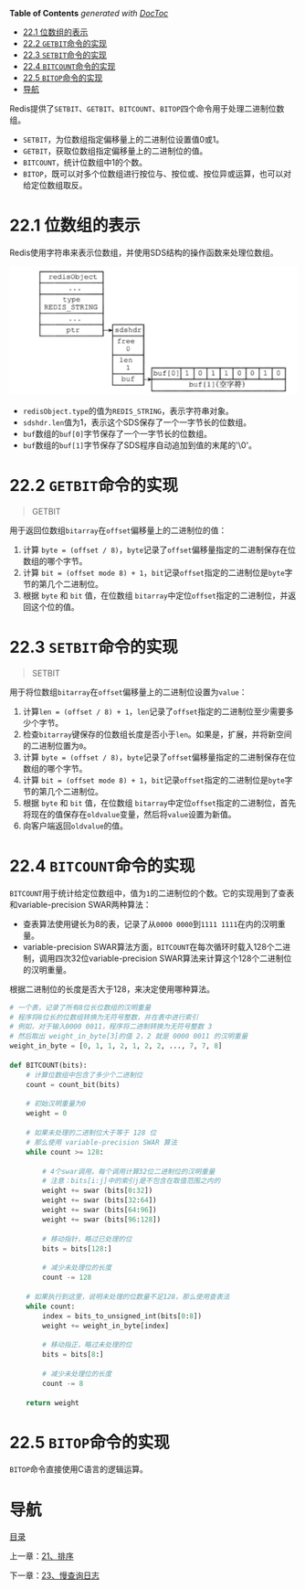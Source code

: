 <!-- START doctoc generated TOC please keep comment here to allow auto update -->
<!-- DON'T EDIT THIS SECTION, INSTEAD RE-RUN doctoc TO UPDATE -->
**Table of Contents**  *generated with [DocToc](https://github.com/thlorenz/doctoc)*

- [22.1 位数组的表示](#221-%E4%BD%8D%E6%95%B0%E7%BB%84%E7%9A%84%E8%A1%A8%E7%A4%BA)
- [22.2 `GETBIT`命令的实现](#222-getbit%E5%91%BD%E4%BB%A4%E7%9A%84%E5%AE%9E%E7%8E%B0)
- [22.3 `SETBIT`命令的实现](#223-setbit%E5%91%BD%E4%BB%A4%E7%9A%84%E5%AE%9E%E7%8E%B0)
- [22.4 `BITCOUNT`命令的实现](#224-bitcount%E5%91%BD%E4%BB%A4%E7%9A%84%E5%AE%9E%E7%8E%B0)
- [22.5 `BITOP`命令的实现](#225-bitop%E5%91%BD%E4%BB%A4%E7%9A%84%E5%AE%9E%E7%8E%B0)
- [导航](#%E5%AF%BC%E8%88%AA)

<!-- END doctoc generated TOC please keep comment here to allow auto update -->

Redis提供了`SETBIT`、`GETBIT`、`BITCOUNT`、`BITOP`四个命令用于处理二进制位数组。

- `SETBIT`，为位数组指定偏移量上的二进制位设置值0或1。
- `GETBIT`，获取位数组指定偏移量上的二进制位的值。
- `BITCOUNT`，统计位数组中1的个数。
- `BITOP`，既可以对多个位数组进行按位与、按位或、按位异或运算，也可以对给定位数组取反。

# 22.1 位数组的表示

Redis使用字符串来表示位数组，并使用SDS结构的操作函数来处理位数组。

![](img/chap22/img0.png)

- `redisObject.type`的值为`REDIS_STRING`，表示字符串对象。
- `sdshdr.len`值为1，表示这个SDS保存了一个一字节长的位数组。
- `buf`数组的`buf[0]`字节保存了一个一字节长的位数组。
- `buf`数组的`buf[1]`字节保存了SDS程序自动追加到值的末尾的'\0'。


# 22.2 `GETBIT`命令的实现

> GETBIT <bitarray> <offset>

用于返回位数组`bitarray`在`offset`偏移量上的二进制位的值：

1. 计算 `byte = (offset / 8)`，`byte`记录了`offset`偏移量指定的二进制保存在位数组的哪个字节。
2. 计算 `bit = (offset mode 8) + 1`，`bit`记录`offset`指定的二进制位是`byte`字节的第几个二进制位。
3. 根据 `byte` 和 `bit` 值，在位数组 `bitarray`中定位`offset`指定的二进制位，并返回这个位的值。

# 22.3 `SETBIT`命令的实现

> SETBIT <bitarray> <offset> <value>

用于将位数组`bitarray`在`offset`偏移量上的二进制位设置为`value`：

1. 计算`len = (offset / 8) + 1`，`len`记录了`offset`指定的二进制位至少需要多少个字节。
2. 检查`bitarray`键保存的位数组长度是否小于`len`。如果是，扩展，并将新空间的二进制位置为`0`。
3. 计算 `byte = (offset / 8)`，`byte`记录了`offset`偏移量指定的二进制保存在位数组的哪个字节。
4. 计算  `bit = (offset mode 8) + 1`，`bit`记录`offset`指定的二进制位是`byte`字节的第几个二进制位。
5. 根据 `byte` 和 `bit` 值，在位数组 `bitarray`中定位`offset`指定的二进制位，首先将现在的值保存在`oldvalue`变量，然后将`value`设置为新值。
6. 向客户端返回`oldvalue`的值。

# 22.4 `BITCOUNT`命令的实现

`BITCOUNT`用于统计给定位数组中，值为`1`的二进制位的个数。它的实现用到了查表和variable-precision SWAR两种算法：

- 查表算法使用键长为8的表，记录了从`0000 0000`到`1111 1111`在内的汉明重量。
- variable-precision SWAR算法方面，`BITCOUNT`在每次循环时载入128个二进制，调用四次32位variable-precision SWAR算法来计算这个128个二进制位的汉明重量。

根据二进制位的长度是否大于128，来决定使用哪种算法。

```python
# 一个表，记录了所有8位长位数组的汉明重量
# 程序将8位长的位数组转换为无符号整数，并在表中进行索引
# 例如，对于输入0000 0011，程序将二进制转换为无符号整数 3
# 然后取出 weight_in_byte[3]的值 2，2 就是 0000 0011 的汉明重量
weight_in_byte = [0, 1, 1, 2, 1, 2, 2, ..., 7, 7, 8]

def BITCOUNT(bits):
    # 计算位数组中包含了多少个二进制位
    count = count_bit(bits)
    
    # 初始汉明重量为0
    weight = 0
    
    # 如果未处理的二进制位大于等于 128 位
    # 那么使用 variable-precision SWAR 算法
    while count >= 128:
        
        # 4个swar调用，每个调用计算32位二进制位的汉明重量
        # 注意：bits[i:j]中的索引j是不包含在取值范围之内的
        weight += swar (bits[0:32])
        weight += swar (bits[32:64])
        weight += swar (bits[64:96])
        weight += swar (bits[96:128])
        
        # 移动指针，略过已处理的位
        bits = bits[128:]
        
        # 减少未处理位的长度
        count -= 128
       
    # 如果执行到这里，说明未处理的位数量不足128，那么使用查表法
    while count:
        index = bits_to_unsigned_int(bits[0:8])
        weight += weight_in_byte[index]
        
        # 移动指正，略过未处理的位
        bits = bits[8:]
        
        # 减少未处理位的长度
        count -= 8
        
    return weight
```

# 22.5 `BITOP`命令的实现

`BITOP`命令直接使用C语言的逻辑运算。

# 导航

[目录](README.md)

上一章：[21、排序](21、排序.md)

下一章：[23、慢查询日志](23、慢查询日志.md)
